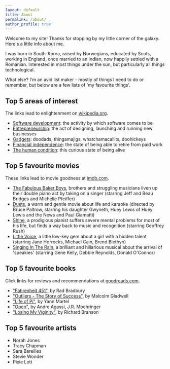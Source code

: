 ```yaml
---
layout: default
title: About
permalink: /about/
author_profile: true
---
```


Welcome to my site! Thanks for stopping by my little corner of the galaxy.
Here's a little info about me.

I was born in South-Korea, raised by Norwegians, educated by Scots, working in England, once married to an Indian, now happily settled with a Romanian. Interested in most things under the sun, but particularly all things technological.

What else? I'm an avid list maker - mostly of things I need to do or remember,
but below are a few lists of 'my favourite things'.

## Top 5 areas of interest

The links lead to enlightenment on [wikipedia.org][wikipedia].

* [Software development][wikipedia_software_development]: the activity by which software comes to be
* [Entrepreneurship][wikipedia_entrepreneurship]: the act of designing, launching and running new businesses
* [Gadgets][wikipedia_gadgets]: doodads, thingamajigs, whatchamacallits, doohickeys
* [Financial independence][wikipedia_financial_independence]: the state of being able to retire from paid work
* [The human condition][wikipedia_human_condition]: this curious state of being alive

## Top 5 favourite movies

These links lead to movie goodness at [imdb.com][imdb].

* [The Fabulous Baker Boys][imdb_fbb], brothers and struggling musicians liven up their double piano act by taking on a singer (starring Jeff and Beau Bridges and Michelle Pfeiffer)
* [Duets][imdb_duets], a warm and gentle movie about life and karaoke (directed by Bruce Paltrow, starring his daughter Gwyneth, Huey Lewis of Huey Lewis and the News and Paul Giamatti)
* [Shine][imdb_shine], a prodigious pianist suffers severe mental problems for most of his life, but finds a way back to music and recognition (starring Geoffrey Rush)
* [Little Voice][imdb_little_voice], a little low-key gem about a girl with a hidden talent (starring Jane Horrocks, Michael Cain, Brend Blethyn)
* [Singing In The Rain][imdb_singing_in_the_rain], a brilliant and hillarious musical about the arrival of 'speakies' (starring Gene Kelly, Debbie Reynolds, Donald O'Connor)

## Top 5 favourite books

Click links for reviews and recommendations at  [goodreads.com][goodreads].

* ["Fahrenheit 451"][goodreads_fahrenheit_451], by Rad Bradbury
* ["Outliers - The Story of Success"][goodreads_outliers], by Malcolm Gladwell
* ["Life of Pi"][goodreads_life_of_pi], by Yann Martel
* ["Open"][goodreads_open], by Andre Agassi, J.R. Moehringer
* ["Losing My Viginity"][goodreads_losing_my_virginity], by Richard Branson

## Top 5 favourite artists

* Norah Jones
* Tracy Chapman
* Sara Bareilles
* Stevie Wonder
* Pixie Lott

[wikipedia]: https://en.wikipedia.org/
[wikipedia_software_development]: https://en.wikipedia.org/wiki/Software_development
[wikipedia_entrepreneurship]: https://en.wikipedia.org/wiki/Entrepreneurship
[wikipedia_gadgets]: https://en.wikipedia.org/wiki/Gadget
[wikipedia_financial_independence]: https://en.wikipedia.org/wiki/Financial_independence
[wikipedia_human_condition]: https://en.wikipedia.org/wiki/Human_condition


[goodreads]: https://www.goodreads.com
[goodreads_fahrenheit_451]: https://www.goodreads.com/book/show/13079982-fahrenheit-451
[goodreads_life_of_pi]: https://www.goodreads.com/book/show/4214.Life_of_Pi
[goodreads_outliers]: https://www.goodreads.com/book/show/3228917-outliers
[goodreads_open]: https://www.goodreads.com/book/show/6480781-open
[goodreads_losing_my_virginity]: https://www.goodreads.com/book/show/211099.Losing_My_Virginity

[imdb]: https://www.imdb.com
[imdb_fbb]: https://www.imdb.com/title/tt0097322
[imdb_duets]: https://www.imdb.com/title/tt0134630
[imdb_shine]: https://www.imdb.com/title/tt0117631
[imdb_little_voice]: https://www.imdb.com/title/tt0147004
[imdb_singing_in_the_rain]: https://www.imdb.com/title/tt0045152
